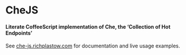 CheJS
=====

#### Literate CoffeeScript implementation of Che, the ‘Collection of Hot Endpoints’

See [che-js.richplastow.com](http://che-js.richplastow.com/) for documentation 
and live usage examples. 



